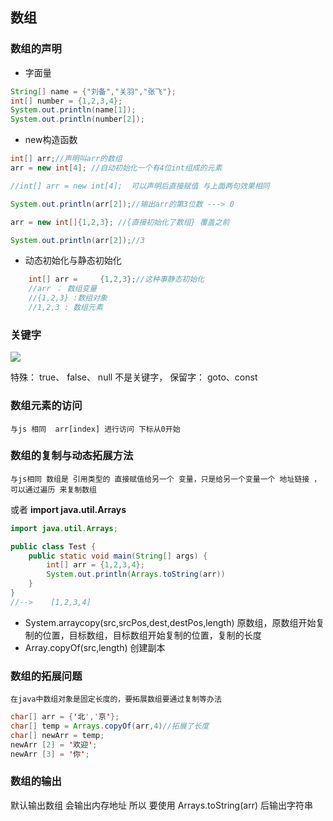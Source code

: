 ## 数组

### 数组的声明

* 字面量
```java
String[] name = {"刘备","关羽","张飞"};
int[] number = {1,2,3,4};
System.out.println(name[1]);
System.out.println(number[2]);
```

* new构造函数

```java
int[] arr;//声明叫arr的数组
arr = new int[4]; //自动初始化一个有4位int组成的元素

//int[] arr = new int[4];  可以声明后直接赋值 与上面两句效果相同

System.out.println(arr[2]);//输出arr的第3位数 ---> 0

arr = new int[]{1,2,3}; //{直接初始化了数组} 覆盖之前

System.out.println(arr[2]);//3 
```

* 动态初始化与静态初始化

```java
    int[] arr =     {1,2,3};//这种事静态初始化
    //arr ： 数组变量   
    //{1,2,3} :数组对象
    //1,2,3 : 数组元素
```


### 关键字

![](http://96weibin-blog.oss-cn-beijing.aliyuncs.com/18-11-23/84246039.jpg)

特殊： true、 false、 null 不是关键字，
保留字： goto、const


### 数组元素的访问

    与js 相同  arr[index] 进行访问 下标从0开始

### 数组的复制与动态拓展方法

    与js相同 数组是 引用类型的 直接赋值给另一个 变量，只是给另一个变量一个 地址链接 ， 可以通过遍历 来复制数组

    
或者  **import java.util.Arrays**

```java
import java.util.Arrays;

public class Test {
    public static void main(String[] args) {
        int[] arr = {1,2,3,4};
        System.out.println(Arrays.toString(arr))
    }
}
//-->    [1,2,3,4]
```

* System.arraycopy(src,srcPos,dest,destPos,length) 
原数组，原数组开始复制的位置，目标数组，目标数组开始复制的位置，复制的长度
* Array.copyOf(src,length) 创建副本

### 数组的拓展问题

    在java中数组对象是固定长度的，要拓展数组要通过复制等办法

```java
char[] arr = {'北','京'};
char[] temp = Arrays.copyOf(arr,4)//拓展了长度
char[] newArr = temp;
newArr [2] = '欢迎';
newArr [3] = '你';
```


### 数组的输出

默认输出数组  会输出内存地址   所以 要使用  Arrays.toString(arr)   后输出字符串

